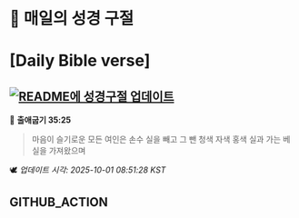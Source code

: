 # 🙏 매일의 성경 구절
# [Daily Bible verse]
## [![README에 성경구절 업데이트](https://github.com/DONGSUKA/first_test/actions/workflows/update-readme-bible.yml/badge.svg)](https://github.com/DONGSUKA/first_test/actions/workflows/update-readme-bible.yml)
<!-- START_BIBLE_VERSE -->
📖 **출애굽기 35:25**
> 마음이 슬기로운 모든 여인은 손수 실을 빼고 그 뺀 청색 자색 홍색 실과 가는 베 실을 가져왔으며

🕊️ _업데이트 시각: 2025-10-01 08:51:28 KST_
  <!-- END_BIBLE_VERSE -->
## GITHUB_ACTION
